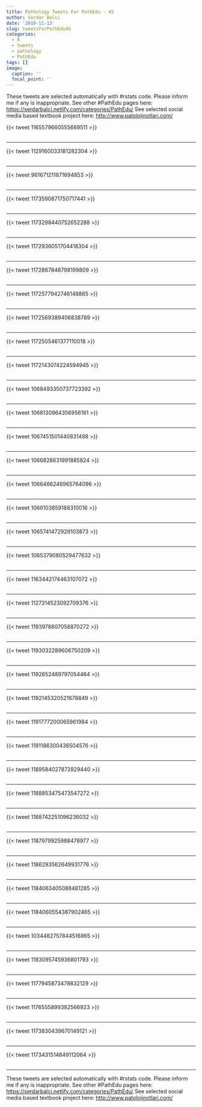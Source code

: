 ```yaml
---
title: Pathology Tweets For PathEdu - 45
author: Serdar Balci
date: '2019-11-13'
slug: tweetsForPathEdu45
categories:
  - R
  - tweets
  - pathology
  - PathEdu
tags: []
image:
  caption: ''
  focal_point: ''
---
```



These tweets are selected automatically with #rstats code. Please inform me if any is inappropriate.
See other #PathEdu pages here: https://serdarbalci.netlify.com/categories/PathEdu/ 
See selected social media based textbook project here: http://www.patolojinotlari.com/

{{< tweet 1165579660555669511 >}}
<br>
<br>
<hr>
{{< tweet 1129160033181282304 >}}
<br>
<br>
<hr>
{{< tweet 961671211871694853 >}}
<br>
<br>
<hr>
{{< tweet 1173590871750717441 >}}
<br>
<br>
<hr>
{{< tweet 1173298440752652288 >}}
<br>
<br>
<hr>
{{< tweet 1172936051704418304 >}}
<br>
<br>
<hr>
{{< tweet 1172867848798199809 >}}
<br>
<br>
<hr>
{{< tweet 1172577942746148865 >}}
<br>
<br>
<hr>
{{< tweet 1172569389406838789 >}}
<br>
<br>
<hr>
{{< tweet 1172505461377110018 >}}
<br>
<br>
<hr>
{{< tweet 1172143074224594945 >}}
<br>
<br>
<hr>
{{< tweet 1068493350737723392 >}}
<br>
<br>
<hr>
{{< tweet 1068130964356956161 >}}
<br>
<br>
<hr>
{{< tweet 1067451501440831488 >}}
<br>
<br>
<hr>
{{< tweet 1066828631991885824 >}}
<br>
<br>
<hr>
{{< tweet 1066466246965764096 >}}
<br>
<br>
<hr>
{{< tweet 1066103859188310016 >}}
<br>
<br>
<hr>
{{< tweet 1065741472929103873 >}}
<br>
<br>
<hr>
{{< tweet 1065379080529477632 >}}
<br>
<br>
<hr>
{{< tweet 1163442174463107072 >}}
<br>
<br>
<hr>
{{< tweet 1127314523092709376 >}}
<br>
<br>
<hr>
{{< tweet 1193978807058870272 >}}
<br>
<br>
<hr>
{{< tweet 1193032289606750209 >}}
<br>
<br>
<hr>
{{< tweet 1192652489797054464 >}}
<br>
<br>
<hr>
{{< tweet 1192145320521678849 >}}
<br>
<br>
<hr>
{{< tweet 1191777200065961984 >}}
<br>
<br>
<hr>
{{< tweet 1191186300436504576 >}}
<br>
<br>
<hr>
{{< tweet 1189584027872829440 >}}
<br>
<br>
<hr>
{{< tweet 1188853475473547272 >}}
<br>
<br>
<hr>
{{< tweet 1188742251096236032 >}}
<br>
<br>
<hr>
{{< tweet 1187979925988478977 >}}
<br>
<br>
<hr>
{{< tweet 1186293562649931776 >}}
<br>
<br>
<hr>
{{< tweet 1184063405088481285 >}}
<br>
<br>
<hr>
{{< tweet 1184060554387902465 >}}
<br>
<br>
<hr>
{{< tweet 1034482757844516865 >}}
<br>
<br>
<hr>
{{< tweet 1183095745936801793 >}}
<br>
<br>
<hr>
{{< tweet 1177945873478832129 >}}
<br>
<br>
<hr>
{{< tweet 1176555899382566923 >}}
<br>
<br>
<hr>
{{< tweet 1173830439670149121 >}}
<br>
<br>
<hr>
{{< tweet 1173431514849112064 >}}
<br>
<br>
<hr>


These tweets are selected automatically with #rstats code. Please inform me if any is inappropriate.
See other #PathEdu pages here: https://serdarbalci.netlify.com/categories/PathEdu/ 
See selected social media based textbook project here: http://www.patolojinotlari.com/
